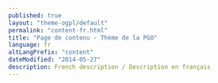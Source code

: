 ```yaml
---
published: true
layout: "theme-ogpl/default"
permalink: "content-fr.html"
title: "Page de contenu - Thème de la PGO"
language: fr
altLangPrefix: "content"
dateModified: "2014-05-27"
description: French description / Description en français
---
```


